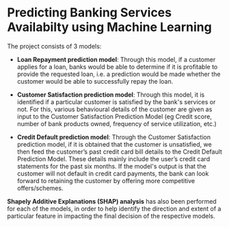 # Predicting Banking Services Availabilty using Machine Learning 

The project consists of 3 models:
* **Loan Repayment prediction model**: Through this model, if a customer applies for a loan, banks would be able to determine if it is profitable to provide the requested loan, i.e.
a prediction would be made whether the customer would be able to successfully repay the loan.

* **Customer Satisfaction prediction model**: Through this model, it is identified if a particular customer is satisfied by the bank's services or not. For this, various behavioural details of the customer are given as input to the Customer Satisfaction Prediction Model (eg Credit score, number of bank products owned, frequency of service utilization, etc.)

* **Credit Default prediction model**: Through the Customer Satisfaction prediction model, if it is obtained that the customer is unsatisfied, we then feed the customer’s past credit card bill details to the Credit Default Prediction Model. These details mainly include the user’s credit card statements for the past six months. If the model's output is that the customer will not default in credit card payments, the bank can look forward to retaining the customer by offering more competitive offers/schemes.  

**Shapely Additive Explanations (SHAP) analysis** has also been performed for each of the models, in order to help identify the direction and extent of a particular feature in impacting the final decision of the respective models.
